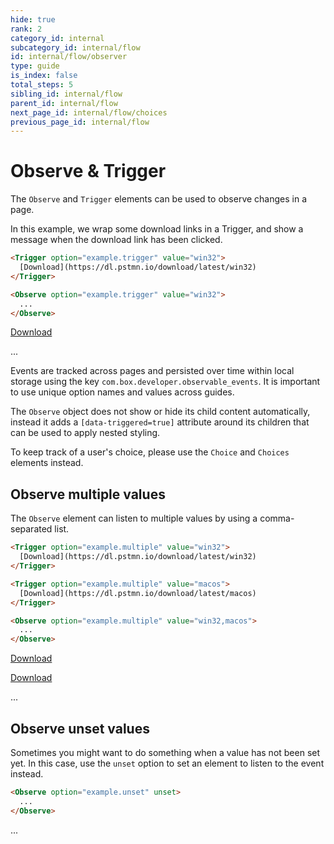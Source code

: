 ```yaml
---
hide: true
rank: 2
category_id: internal
subcategory_id: internal/flow
id: internal/flow/observer
type: guide
is_index: false
total_steps: 5
sibling_id: internal/flow
parent_id: internal/flow
next_page_id: internal/flow/choices
previous_page_id: internal/flow
---
```


<!-- does not need translation -->

# Observe & Trigger

The `Observe` and `Trigger` elements can be used to observe changes in a page.

In this example, we wrap some download links in a Trigger, and show a message
when the download link has been clicked.

```html
<Trigger option="example.trigger" value="win32">
  [Download](https://dl.pstmn.io/download/latest/win32)
</Trigger>

<Observe option="example.trigger" value="win32">
  ...
</Observe>
```

<H>

<Trigger option='example.trigger' value='win32'>

[Download](https://dl.pstmn.io/download/latest/win32)

</Trigger>

<Observe option='example.trigger' value='win32'>

...

</Observe>

</H>

<Message notice>

Events are tracked across pages and persisted over time within local storage
using the key `com.box.developer.observable_events`. It is important to use
unique option names and values across guides.

</Message>

<Message warning>

The `Observe` object does not show or hide its child content automatically,
instead it adds a `[data-triggered=true]` attribute around its children that
can be used to apply nested styling.

To keep track of a user's choice, please use the `Choice` and `Choices`
elements instead.

</Message>

## Observe multiple values

The `Observe` element can listen to multiple values by using a comma-separated
list.

```html
<Trigger option="example.multiple" value="win32">
  [Download](https://dl.pstmn.io/download/latest/win32)
</Trigger>

<Trigger option="example.multiple" value="macos">
  [Download](https://dl.pstmn.io/download/latest/macos)
</Trigger>

<Observe option="example.multiple" value="win32,macos">
  ...
</Observe>
```

<H>

<Trigger option='example.multiple' value='win32'>

[Download](https://dl.pstmn.io/download/latest/win32)

</Trigger>

<Trigger option='example.multiple' value='macos'>

[Download](https://dl.pstmn.io/download/latest/macos)

</Trigger>

<Observe option='example.multiple' value='win32,macos'>
...

</Observe>

</H>

## Observe unset values

Sometimes you might want to do something when a value has not been set yet. In
this case, use the `unset` option to set an element to listen to the event
instead.

```html
<Observe option="example.unset" unset>
  ...
</Observe>
```

<H>

<Observe option='example.unset' unset>

...

</Observe>

</H>
